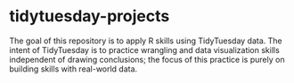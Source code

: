 # tidytuesday-projects
The goal of this repository is to apply R skills using TidyTuesday data. The intent of TidyTuesday is to practice wrangling and data visualization skills independent of drawing conclusions; the focus of this practice is purely on building skills with real-world data.

